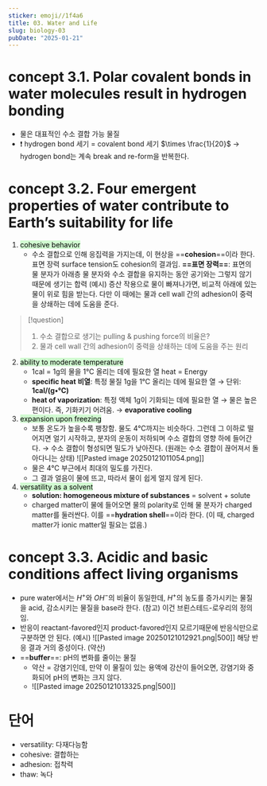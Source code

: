 ```yaml
---
sticker: emoji//1f4a6
title: 03. Water and Life
slug: biology-03
pubDate: "2025-01-21"
---
```


# concept 3.1. Polar covalent bonds in water molecules result in hydrogen bonding

- 물은 대표적인 수소 결합 가능 물질
- ❗ hydrogen bond 세기 = covalent bond 세기 $\times \frac{1}{20}$
  → hydrogen bond는 계속 break and re-form을 반복한다.

# concept 3.2. Four emergent properties of water contribute to Earth’s suitability for life

1. <mark style="background: #BBFABBA6;">cohesive behavior</mark>
   - 수소 결합으로 인해 응집력을 가지는데, 이 현상을 ==**cohesion**==이라 한다.
     표면 장력 surface tension도 cohesion의 결과임.
     **==표면 장력==**: 표면의 물 분자가 아래층 물 분자와 수소 결합을 유지하는 동안 공기와는 그렇지 않기 때문에 생기는 합력
     (예시) 증산 작용으로 물이 빠져나가면, 비교적 아래에 있는 물이 위로 힘을 받는다.
     다만 이 때에는 물과 cell wall 간의 adhesion이 중력을 상쇄하는 데에 도움을 준다.

> [!question]
>
> 1. 수소 결합으로 생기는 pulling & pushing force의 비율은?
> 2. 물과 cell wall 간의 adhesion이 중력을 상쇄하는 데에 도움을 주는 원리

2. <mark style="background: #BBFABBA6;">ability to moderate temperature</mark>
   - 1cal = 1g의 물을 1℃ 올리는 데에 필요한 열 heat = Energy
   - **specific heat 비열**: 특정 물질 1g을 1℃ 올리는 데에 필요한 열
     → 단위: **1cal/(g•℃)**
   - **heat of vaporization**: 특정 액체 1g이 기화되는 데에 필요한 열
     → 물은 높은 편이다. 즉, 기화키기 어려움.
     → **evaporative cooling**
3. <mark style="background: #BBFABBA6;">expansion upon freezing</mark>
   - 보통 온도가 높을수록 팽창함. 물도 4℃까지는 비슷하다.
     그런데 그 이하로 떨어지면 얼기 시작하고, 분자의 운동이 저하되며 수소 결합의 영향 하에 들어간다.
     → 수소 결합이 형성되면 밀도가 낮아진다. (원래는 수소 결합이 끊어져서 돌아다니는 상태)
     ![[Pasted image 20250121011054.png]]
   - 물은 4℃ 부근에서 최대의 밀도를 가진다.
   - 그 결과 얼음이 물에 뜨고, 따라서 물이 쉽게 얼지 않게 된다.
4. <mark style="background: #BBFABBA6;">versatility as a solvent</mark>
   - **solution: homogeneous mixture of substances** = solvent + solute
   - charged matter이 물에 들어오면 물의 polarity로 인해 물 분자가 charged matter를 둘러싼다. 이를 ==**hydration shell**==이라 한다.
     (이 때, charged matter가 ionic matter일 필요는 없음.)

# concept 3.3. Acidic and basic conditions affect living organisms

- pure water에서는 $H^+$와 $OH^-$의 비율이 동일한데, $H^+$의 농도를 증가시키는 물질을 acid, 감소시키는 물질을 base라 한다.
  (참고) 이건 브뢴스테드-로우리의 정의임.
- 반응이 reactant-favored인지 product-favored인지 모르기때문에 반응식만으로 구분하면 안 된다.
  (예시) ![[Pasted image 20250121012921.png|500]]
  해당 반응 결과 거의 중성이다. (약산)
- ==**buffer**==: pH의 변화를 줄이는 물질
  - 약산 = 강염기인데, 만약 이 물질이 있는 용액에 강산이 들어오면, 강염기와 중화되어 pH의 변화는 크지 않다.
  - ![[Pasted image 20250121013325.png|500]]

# 단어

- versatility: 다재다능함
- cohesive: 결합하는
- adhesion: 접착력
- thaw: 녹다

<div style="page-break-after: always;"></div>
